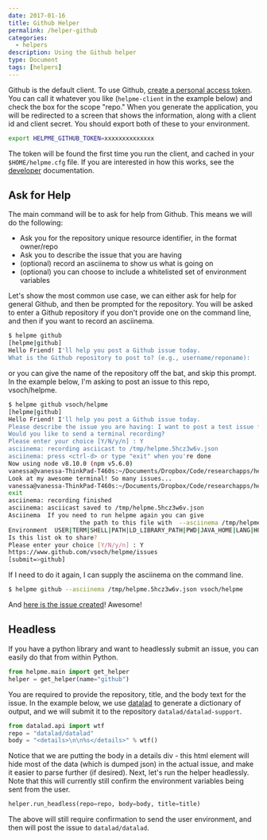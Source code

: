 ```yaml
---
date: 2017-01-16
title: Github Helper
permalink: /helper-github
categories:
  - helpers
description: Using the Github helper
type: Document
tags: [helpers]
---
```


Github is the default client. To use Github, 
<a href="https://help.github.com/articles/creating-a-personal-access-token-for-the-command-line/" target="_blank">
create a personal access token</a>. You can call it whatever you like (`helpme-client` in the example below) and
check the box for the scope "repo." When you generate the application, you will be redirected to a screen that shows the information,
along with a client id and client secret. You should export both of these to your environment.

```bash
export HELPME_GITHUB_TOKEN=xxxxxxxxxxxxxx
```

The token will be found the first time you run the client, and cached in your `$HOME/helpme.cfg`
file. If you are interested in how this works, see the [developer](/helpme/docs-development) documentation.

## Ask for Help
The main command will be to ask for help from Github. This means we will do the following:

 - Ask you for the repository unique resource identifier, in the format owner/repo
 - Ask you to describe the issue that you are having
 - (optional) record an asciinema to show us what is going on
 - (optional) you can choose to include a whitelisted set of environment variables

Let's show the most common use case, we can either ask for help for general Github,
and then be prompted for the repository. You will be asked to enter a Github repository if you
don't provide one on the command line, and then if you want to record an asciinema.

```bash
$ helpme github
[helpme|github]
Hello Friend! I'll help you post a Github issue today.
What is the Github repository to post to? (e.g., username/reponame): 
```

or you can give the name of the repository off the bat, and skip this prompt. 
In the example below, I'm asking to post an issue to this repo, vsoch/helpme.

```bash
$ helpme github vsoch/helpme
[helpme|github]
Hello Friend! I'll help you post a Github issue today.
Please describe the issue you are having: I want to post a test issue for HelpMe Github!
Would you like to send a terminal recording?
Please enter your choice [Y/N/y/n] : Y
asciinema: recording asciicast to /tmp/helpme.5hcz3w6v.json
asciinema: press <ctrl-d> or type "exit" when you're done
Now using node v8.10.0 (npm v5.6.0)
vanessa@vanessa-ThinkPad-T460s:~/Documents/Dropbox/Code/researchapps/helpme/helpme-cli$ echo "Look at my awesome terminal! So many issues..."
Look at my awesome terminal! So many issues...
vanessa@vanessa-ThinkPad-T460s:~/Documents/Dropbox/Code/researchapps/helpme/helpme-cli$ exit
exit
asciinema: recording finished
asciinema: asciicast saved to /tmp/helpme.5hcz3w6v.json
Asciinema  If you need to run helpme again you can give
                    the path to this file with  --asciinema /tmp/helpme.5hcz3w6v.json
Environment  USER|TERM|SHELL|PATH|LD_LIBRARY_PATH|PWD|JAVA_HOME|LANG|HOME|DISPLAY
Is this list ok to share?
Please enter your choice [Y/N/y/n] : Y
https://www.github.com/vsoch/helpme/issues
[submit=>github]
```

If I need to do it again, I can supply the asciinema on the command line.

```bash
$ helpme github --asciinema /tmp/helpme.5hcz3w6v.json vsoch/helpme 
```

And [here is the issue created](https://github.com/vsoch/helpme/issues/12)!
Awesome!

## Headless

If you have a python library and want to headlessly submit an issue, you can
easily do that from within Python.


```python
from helpme.main import get_helper
helper = get_helper(name="github")
```

You are required to provide the repository, title, and the body text for the issue.
In the example below, we use <a href="https://github.com/datalad/datalad" target="_blank">datalad</a> 
to generate a dictionary of output, and we will submit it to the repository `datalad/datalad-support`.

```python
from datalad.api import wtf 
repo = "datalad/datalad"
body = "<details>\n\n%s</details>" % wtf()
```

Notice that we are putting the body in a details div - this html element
will hide most of the data (which is dumped json) in the actual issue, and
make it easier to parse further (if desired). Next, let's run the
helper headlessly. Note that this will currently still confirm the
environment variables being sent from the user.

```python
helper.run_headless(repo=repo, body=body, title=title)
```

The above will still require confirmation to send the user environment,
and then will post the issue to `datalad/datalad`.
